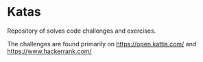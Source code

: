 # Katas
Repository of solves code challenges and exercises.

The challenges are found primarily on https://open.kattis.com/ and https://www.hackerrank.com/
